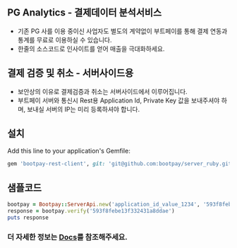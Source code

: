 
## PG Analytics - 결제데이터 분석서비스
* 기존 PG 사를 이용 중이신 사업자도 별도의 계약없이 부트페이를 통해 결제 연동과 통계를 무료로 이용하실 수 있습니다.
* 한줄의 소스코드로 인사이트를 얻어 매출을 극대화하세요.



## 결제 검증 및 취소 - 서버사이드용
* 보안상의 이유로 결제검증과 취소는 서버사이드에서 이루어집니다.
* 부트페이 서버와 통신시 Rest용 Application Id, Private Key 값을 보내주셔야 하며, 보내실 서버의 IP는 미리 등록하셔야 합니다.

## 설치 

Add this line to your application's Gemfile:

```ruby
gem 'bootpay-rest-client', git: 'git@github.com:bootpay/server_ruby.git'
```

## 샘플코드 

```ruby 
bootpay = Bootpay::ServerApi.new('application_id_value_1234', '593f8febe13f332431a8ddaw')
response = bootpay.verify('593f8febe13f332431a8ddae')
puts response
``` 


### 더 자세한 정보는 [Docs](https://docs.bootpay.co.kr/rest/verify)를 참조해주세요. 
